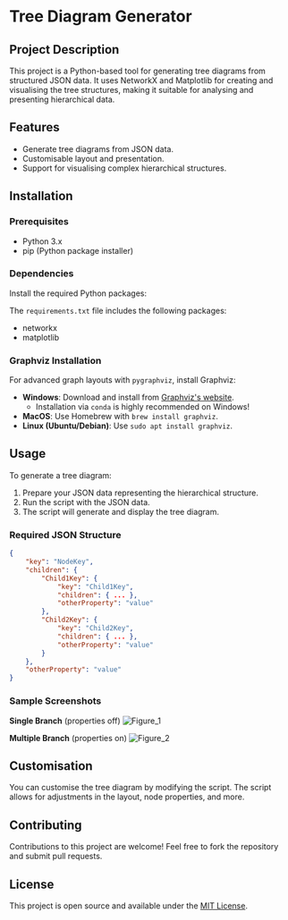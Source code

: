 # Tree Diagram Generator

## Project Description

This project is a Python-based tool for generating tree diagrams from structured JSON data. It uses NetworkX and Matplotlib for creating and visualising the tree structures, making it suitable for analysing and presenting hierarchical data.

## Features

- Generate tree diagrams from JSON data.
- Customisable layout and presentation.
- Support for visualising complex hierarchical structures.

## Installation

### Prerequisites

- Python 3.x
- pip (Python package installer)

### Dependencies

Install the required Python packages:

The `requirements.txt` file includes the following packages:

- networkx
- matplotlib

### Graphviz Installation

For advanced graph layouts with `pygraphviz`, install Graphviz:

- **Windows**: Download and install from [Graphviz's website](https://graphviz.org/download/).
  - Installation via `conda` is highly recommended on Windows! 
- **MacOS**: Use Homebrew with `brew install graphviz`.
- **Linux (Ubuntu/Debian)**: Use `sudo apt install graphviz`.

## Usage

To generate a tree diagram:

1. Prepare your JSON data representing the hierarchical structure.
2. Run the script with the JSON data.
3. The script will generate and display the tree diagram.

### Required JSON Structure
```json
{
    "key": "NodeKey",
    "children": {
        "Child1Key": {
            "key": "Child1Key",
            "children": { ... },
            "otherProperty": "value"
        },
        "Child2Key": {
            "key": "Child2Key",
            "children": { ... },
            "otherProperty": "value"
        }
    },
    "otherProperty": "value"
}
```

### Sample Screenshots
**Single Branch** (properties off)
![Figure_1](https://github.com/yunemse48/JSON_to_Tree_Diagram/assets/60715607/e4fa7905-1348-44bf-992f-d7b2105c4dfe)

**Multiple Branch** (properties on)
![Figure_2](https://github.com/yunemse48/JSON_to_Tree_Diagram/assets/60715607/384486cf-2207-4a8f-8878-621a769c640e)

## Customisation

You can customise the tree diagram by modifying the script. The script allows for adjustments in the layout, node properties, and more.

## Contributing

Contributions to this project are welcome! Feel free to fork the repository and submit pull requests.

## License

This project is open source and available under the [MIT License](LICENSE).
